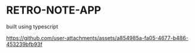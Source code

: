 # RETRO-NOTE-APP
built using typescript

https://github.com/user-attachments/assets/a854985a-fa05-4677-b486-453239bfb93f
